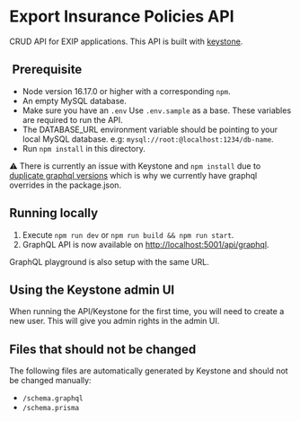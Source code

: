 # Export Insurance Policies API

CRUD API for EXIP applications. This API is built with [keystone](https://keystonejs.com/).

##  Prerequisite

- Node version 16.17.0 or higher with a corresponding `npm`.
- An empty MySQL database.
- Make sure you have an `.env` Use `.env.sample` as a base. These variables are required to run the API.
- The DATABASE_URL environment variable should be pointing to your local MySQL database. e.g: `mysql://root:@localhost:1234/db-name`.
- Run `npm install` in this directory.

:warning: There is currently an issue with Keystone and `npm install` due to [duplicate graphql versions](https://github.com/keystonejs/keystone/issues/7816) which is why we currently have graphql overrides in the package.json.

## Running locally

1. Execute `npm run dev` or `npm run build && npm run start`.
2. GraphQL API is now available on [http://localhost:5001/api/graphql](http://localhost:5001/api/graphql).

GraphQL playground is also setup with the same URL.

## Using the Keystone admin UI

When running the API/Keystone for the first time, you will need to create a new user. This will give you admin rights in the admin UI.

## Files that should not be changed

The following files are automatically generated by Keystone and should not be changed manually:

- `/schema.graphql`
- `/schema.prisma`
